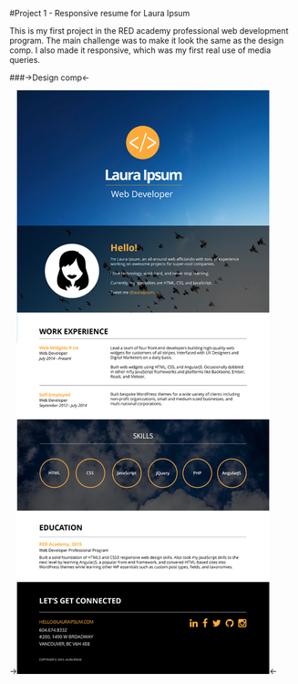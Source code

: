 #Project 1 - Responsive resume for Laura Ipsum

This is my first project in the RED academy professional web development program. The main challenge was to make it look the same as the design comp. I also made it responsive, which was my first real use of media queries.


###->Design comp<-


->![Design comp](/comps/resume-comp-desktop.jpg "Design comp for project 1")<-

